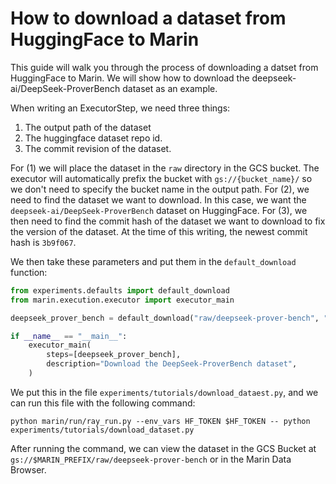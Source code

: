 # How to download a dataset from HuggingFace to Marin

This guide will walk you through the process of downloading a datset from HuggingFace to Marin. We will
show how to download the deepseek-ai/DeepSeek-ProverBench dataset as an example.


When writing an ExecutorStep, we need three things:
1. The output path of the dataset
2. The huggingface dataset repo id.
3. The commit revision of the dataset.


For (1) we will place the dataset in the `raw` directory in the GCS bucket. The executor will automatically prefix the bucket with
`gs://{bucket_name}/` so we don't need to specify the bucket name in the output path. For (2), we need to find the dataset we want to download. In this case, we want the `deepseek-ai/DeepSeek-ProverBench` dataset on HuggingFace. For (3), we then need to find the commit hash of the dataset we want to download to fix the version of the dataset. At the time of this writing, the newest commit hash is `3b9f067`.

We then take these parameters and put them in the `default_download` function:
```python
from experiments.defaults import default_download
from marin.execution.executor import executor_main

deepseek_prover_bench = default_download("raw/deepseek-prover-bench", "deepseek-ai/DeepSeek-ProverBench", "3b9f067")

if __name__ == "__main__":
    executor_main(
        steps=[deepseek_prover_bench],
        description="Download the DeepSeek-ProverBench dataset",
    )
```

We put this in the file `experiments/tutorials/download_dataest.py`, and we can run this file with the following command:
```
python marin/run/ray_run.py --env_vars HF_TOKEN $HF_TOKEN -- python experiments/tutorials/download_dataset.py
```

After running the command, we can view the dataset in the GCS Bucket at `gs://$MARIN_PREFIX/raw/deepseek-prover-bench` or in the Marin Data Browser.
